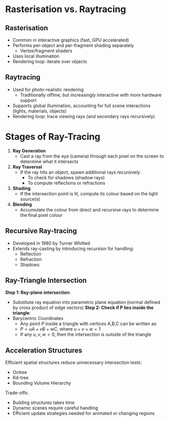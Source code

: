 

# Rasterisation vs. Raytracing

## Rasterisation
- Common in interactive graphics (fast, GPU accelerated)
- Performs per-object and per-fragment shading separately
	- Vertex/fragment shaders
- Uses local illumination
- Rendering loop: iterate over objects

## Raytracing
- Used for photo-realistic rendering
	- Traditionally offline, but increasingly interactive with more hardware support
- Supports global illumination, accounting for full scene interactions (lights, materials, objects)
- Rendering loop: trace viewing rays (and secondary rays recursively)


# Stages of Ray-Tracing

1. **Ray Generation**
	- Cast a ray from the eye (camera) through each pixel on the screen to determine what it intersects
2. **Ray Traversal**
	- If the ray hits an object, spawn additional rays recursively
		- To check for shadows (shadow rays)
		- To compute reflections or refractions
3. **Shading**
	- If the intersection point is lit, compute its colour based on the light source(s)
4. **Blending**
	- Accumulate the colour from direct and recursive rays to determine the final pixel colour


## Recursive Ray-tracing
- Developed in 1980 by Turner Whitted
- Extends ray-casting by introducing recursion for handling:
	- Reflection
	- Refraction
	- Shadows



## Ray-Triangle Intersection

**Step 1: Ray-plane intersection**:
- Substitute ray equation into parametric plane equation (normal defined by cross product of edge vectors)
**Step 2: Check if P lies inside the triangle**:
- Barycentric Coordinates
	- Any point $P$ inside  a triangle with vertices A,B,C can be written as:
	- $P = uA + vB + wC$, where $u+v+w = 1$
	- If any $u,v,w < 0$, then the intersection is outside of the triangle



## Acceleration Structures
Efficient spatial structures reduce unnecessary intersection tests:
- Octree
- Kd-tree
- Bounding Volume Hierarchy

Trade-offs:
- Building structures takes time
- Dynamic scenes require careful handling
- Efficient update strategies needed for animated or changing regions


